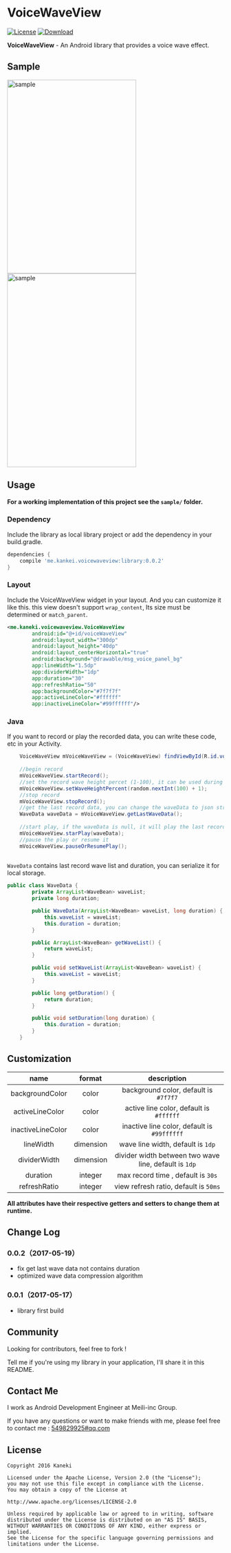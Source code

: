 # VoiceWaveView

[![License](https://img.shields.io/badge/license-Apache%202-green.svg)](https://www.apache.org/licenses/LICENSE-2.0)
[![Download](https://api.bintray.com/packages/echohaha/maven/VoiceWaveView/images/download.svg) ](https://bintray.com/echohaha/maven/VoiceWaveView/_latestVersion)

**VoiceWaveView** - An Android library that provides a voice wave effect.

## Sample

<img src="http://chuantu.biz/t5/88/1494947367x2890174231.gif" alt="sample" title="sample" width="300" height="450" />
<img src="http://chuantu.biz/t5/88/1494948148x2890174046.gif" alt="sample" title="sample" width="300" height="450" />

## Usage

**For a working implementation of this project see the `sample/` folder.**

### Dependency

Include the library as local library project or add the dependency in your build.gradle.

```groovy
dependencies {
    compile 'me.kankei.voicewaveview:library:0.0.2'
}
```

### Layout

Include the VoiceWaveView widget in your layout. And you can customize it like this. this view doesn't support `wrap_content`, Its size must be determined or `match_parent`.  
   
```xml
<me.kaneki.voicewaveview.VoiceWaveView
        android:id="@+id/voiceWaveView"
        android:layout_width="300dp"
        android:layout_height="40dp"
        android:layout_centerHorizontal="true"
        android:background="@drawable/msg_voice_panel_bg"
        app:lineWidth="1.5dp"
        app:dividerWidth="1dp"
        app:duration="30"
        app:refreshRatio="50"
        app:backgroundColor="#7f7f7f"
        app:activeLineColor="#ffffff"
        app:inactiveLineColor="#99ffffff"/>         
```

### Java

If you want to record or play the recorded data, you can write these code, etc in your Activity.

```java
    VoiceWaveView mVoiceWaveView = (VoiceWaveView) findViewById(R.id.voiceWaveView);
    
    //begin record
    mVoiceWaveView.startRecord();
    //set the record wave height percet (1-100), it can be used during other thread
    mVoiceWaveView.setWaveHeightPercent(random.nextInt(100) + 1);
    //stop record
    mVoiceWaveView.stopRecord();
    //get the last record data, you can change the waveData to json string or other type to save it
    WaveData waveData = mVoiceWaveView.getLastWaveData();
    
    //start play, if the waveData is null, it will play the last record data
    mVoiceWaveView.starPlay(waveData);
    //pause the play or resume it
    mVoiceWaveView.pauseOrResumePlay();
    
```
`WaveData` contains last record wave list and  duration, you can serialize it for local storage.

```java
public class WaveData {
        private ArrayList<WaveBean> waveList;
        private long duration;

        public WaveData(ArrayList<WaveBean> waveList, long duration) {
            this.waveList = waveList;
            this.duration = duration;
        }

        public ArrayList<WaveBean> getWaveList() {
            return waveList;
        }

        public void setWaveList(ArrayList<WaveBean> waveList) {
            this.waveList = waveList;
        }

        public long getDuration() {
            return duration;
        }

        public void setDuration(long duration) {
            this.duration = duration;
        }
    }

```

## Customization

|name|format|description|
|:---:|:---:|:---:|
| backgroundColor | color |background color, default is `#7f7f7`
| activeLineColor | color | active line color, default is `#ffffff`
| inactiveLineColor | color | inactive line color, default is `#99ffffff`
| lineWidth | dimension | wave line width, default is `1dp`
| dividerWidth | dimension | divider width between two wave line, default is `1dp`
| duration | integer | max record time , default is `30s`
| refreshRatio | integer | view refresh ratio, default is `50ms`
 


**All attributes have their respective getters and setters to change them at runtime.**

## Change Log

### 0.0.2（2017-05-19）
- fix get last wave data not contains duration
- optimized wave data compression algorithm

### 0.0.1（2017-05-17）
- library first build


## Community

Looking for contributors, feel free to fork !

Tell me if you're using my library in your application, I'll share it in this README.

## Contact Me

I work as Android Development Engineer at Meili-inc Group.

If you have any questions or want to make friends with me, please feel free to contact me : [549829925#qq.com](mailto:imtangqi@qq.com "Welcome to contact me")


## License

    Copyright 2016 Kaneki

	Licensed under the Apache License, Version 2.0 (the "License");
	you may not use this file except in compliance with the License.
	You may obtain a copy of the License at

    http://www.apache.org/licenses/LICENSE-2.0

	Unless required by applicable law or agreed to in writing, software
	distributed under the License is distributed on an "AS IS" BASIS,
	WITHOUT WARRANTIES OR CONDITIONS OF ANY KIND, either express or implied.
	See the License for the specific language governing permissions and
	limitations under the License.
